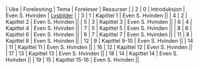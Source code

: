 | Uke | Forelesning | Tema | Foreleser | Ressurser | 
| 2 | 0 | Introduksjon |  Even S. Hvinden | [Lysbilder](https://www.dropbox.com/s/vtcjmgfz6qo0din/forelesning_1_sok1010_v21.pdf?dl=0) |
| 3 | 1 | Kapittel 1 |  Even S. Hvinden ||
| 4 | 2 | Kapittel 2 |  Even S. Hvinden ||
| 5 | 3 | Kapittel 3 |  Even S. Hvinden ||
| 6 | 4 | Kapittel 4 |  Even S. Hvinden ||
| 7 | 5 | Kapittel 5 |  Even S. Hvinden ||
| 8 | 6 | Kapittel 6 |  Even S. Hvinden ||
| 9 | 7 | Kapittel 7 |  Even S. Hvinden ||
| 11 | 8 | Kapittel 8 |  Even S. Hvinden ||
| 12 | 9 | Kapittel 9-10 |  Even S. Hvinden ||
| 14 | 11 | Kapittel 11 |  Even S. Hvinden ||
| 16 | 12 | Kapittel 12 |  Even S. Hvinden ||
| 17 | 13 | Kapittel 13 |  Even S. Hvinden ||
| 18 | 14 | Kapittel 14 |  Even S. Hvinden ||
| 19 | 15 | Kapittel 15-16 |  Even S. Hvinden ||
